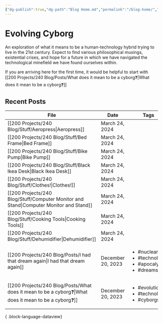 ```yaml
---
{"dg-publish":true,"dg-path":"Blog Home.md","permalink":"/blog-home/","tags":["gardenEntry"]}
---
```


# Evolving Cyborg

An exploration of what it means to be a human-technology hybrid trying to live in the 21st century. Expect to find various philosophical musings, existential crises, and hope for a future in which we have navigated the technological minefield we have found ourselves within.

If you are arriving here for the first time, it would be helpful to start with [[200 Projects/240 Blog/Posts/What does it mean to be a cyborg❓\|What does it mean to be a cyborg❓]]

## Recent Posts

| File                                                                                                    | Date              | Tags                                                                               |
| ------------------------------------------------------------------------------------------------------- | ----------------- | ---------------------------------------------------------------------------------- |
| [[200 Projects/240 Blog/Stuff/Aeropress\|Aeropress]]                                                 | March 24, 2024    | <ul></ul>                                                                          |
| [[200 Projects/240 Blog/Stuff/Bed Frame\|Bed Frame]]                                                 | March 24, 2024    | <ul></ul>                                                                          |
| [[200 Projects/240 Blog/Stuff/Bike Pump\|Bike Pump]]                                                 | March 24, 2024    | <ul></ul>                                                                          |
| [[200 Projects/240 Blog/Stuff/Black Ikea Desk\|Black Ikea Desk]]                                     | March 24, 2024    | <ul></ul>                                                                          |
| [[200 Projects/240 Blog/Stuff/Clothes!\|Clothes!]]                                                   | March 24, 2024    | <ul></ul>                                                                          |
| [[200 Projects/240 Blog/Stuff/Computer Monitor and Stand\|Computer Monitor and Stand]]               | March 24, 2024    | <ul></ul>                                                                          |
| [[200 Projects/240 Blog/Stuff/Cooking Tools\|Cooking Tools]]                                         | March 24, 2024    | <ul></ul>                                                                          |
| [[200 Projects/240 Blog/Stuff/Dehumidifier\|Dehumidifier]]                                           | March 24, 2024    | <ul></ul>                                                                          |
| [[200 Projects/240 Blog/Posts/I had that dream again\|I had that dream again]]                       | December 20, 2023 | <ul><li>#nuclear</li><li>#technology</li><li>#apocalypse</li><li>#dreams</li></ul> |
| [[200 Projects/240 Blog/Posts/What does it mean to be a cyborg❓\|What does it mean to be a cyborg❓]] | December 20, 2023 | <ul><li>#evolution</li><li>#technology</li><li>#cyborgs</li></ul>                  |

{ .block-language-dataview}
